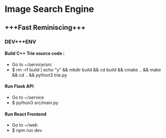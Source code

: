 # Image Search Engine

## +++Fast Reminiscing+++


### DEV+++ENV
#### Build C++ Trie source code :

- Go to ~/service/src
- $ rm -rf build | echo "y" && mkdir build && cd build && cmake .. && make && cd .. && python3 trie.py

#### Run Flask API

- Go to ~/service
- $ python3 src/main.py

#### Run React Frontend

- Go to ~/web
- $ npm run dev

